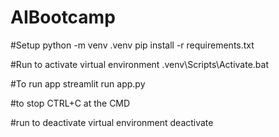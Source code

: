 # AIBootcamp

#Setup
python -m venv .venv
pip install -r requirements.txt

#Run to activate virtual environment
.venv\Scripts\Activate.bat

#To run app
streamlit run app.py

#to stop
CTRL+C at the CMD

#run to deactivate virtual environment
deactivate

